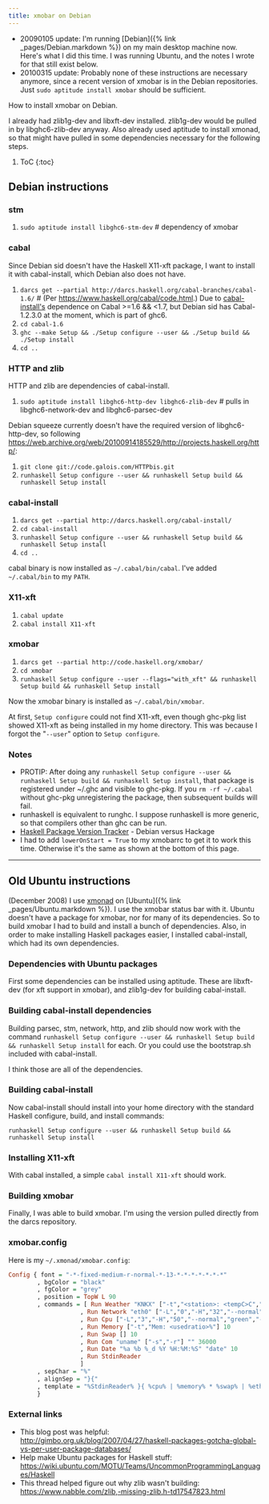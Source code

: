```yaml
---
title: xmobar on Debian
---
```

* 20090105 update: I'm running [Debian]({% link _pages/Debian.markdown %}) on my main desktop machine now. Here's what I did this time. I was running Ubuntu, and the notes I wrote for that still exist below.
* 20100315 update: Probably none of these instructions are necessary anymore, since a recent version of xmobar is in the Debian repositories. Just `sudo aptitude install xmobar` should be sufficient.

How to install xmobar on Debian.

I already had zlib1g-dev and libxft-dev installed. zlib1g-dev would be pulled in by libghc6-zlib-dev anyway. Also already used aptitude to install xmonad, so that might have pulled in some dependencies necessary for the following steps.

1. ToC
{:toc}

## Debian instructions

### stm

1. `sudo aptitude install libghc6-stm-dev` # dependency of xmobar

### cabal

Since Debian sid doesn't have the Haskell X11-xft package, I want to install it with cabal-install, which Debian also does not have.

1. `darcs get --partial http://darcs.haskell.org/cabal-branches/cabal-1.6/` # (Per
   <https://www.haskell.org/cabal/code.html>.) Due to
   [cabal-install's](https://hackage.haskell.org/package/cabal-install) dependence on Cabal >=1.6 &&
   <1.7, but Debian sid has Cabal-1.2.3.0 at the moment, which is part of ghc6.
1. `cd cabal-1.6`
1. `ghc --make Setup && ./Setup configure --user && ./Setup build && ./Setup install`
1. `cd ..`

### HTTP and zlib

HTTP and zlib are dependencies of cabal-install.

1. `sudo aptitude install libghc6-http-dev libghc6-zlib-dev` # pulls in libghc6-network-dev and libghc6-parsec-dev

Debian squeeze currently doesn't have the required version of libghc6-http-dev, so following
<https://web.archive.org/web/20100914185529/http://projects.haskell.org/http/>:

1. `git clone git://code.galois.com/HTTPbis.git`
1. `runhaskell Setup configure --user && runhaskell Setup build && runhaskell Setup install`

### cabal-install

1. `darcs get --partial http://darcs.haskell.org/cabal-install/`
1. `cd cabal-install`
1. `runhaskell Setup configure --user && runhaskell Setup build && runhaskell Setup install`
1. `cd ..`

cabal binary is now installed as `~/.cabal/bin/cabal`. I've added `~/.cabal/bin` to my `PATH`.

### X11-xft

1. `cabal update`
1. `cabal install X11-xft`

### xmobar

1. `darcs get --partial http://code.haskell.org/xmobar/`
1. `cd xmobar`
1. `runhaskell Setup configure --user --flags="with_xft" && runhaskell Setup build && runhaskell Setup install`

Now the xmobar binary is installed as `~/.cabal/bin/xmobar`.

At first, `Setup configure` could not find X11-xft, even though ghc-pkg list showed X11-xft as being installed in my home directory. This was because I forgot the "`--user`" option to `Setup configure`.

### Notes

* PROTIP: After doing any `runhaskell Setup configure --user && runhaskell Setup build && runhaskell Setup install`, that package is registered under ~/.ghc and visible to ghc-pkg. If you `rm -rf ~/.cabal` without ghc-pkg unregistering the package, then subsequent builds will fail.
* runhaskell is equivalent to runghc. I suppose runhaskell is more generic, so that compilers other than ghc can be run.
* [Haskell Package Version Tracker](https://people.debian.org/~nomeata/hackagevsdebian.html) - Debian versus Hackage
* I had to add `lowerOnStart = True` to my xmobarrc to get it to work this time. Otherwise it's the same as shown at the bottom of this page.

----------

## Old Ubuntu instructions

(December 2008) I use [xmonad](https://xmonad.org/) on [Ubuntu]({% link _pages/Ubuntu.markdown %}). I use the xmobar status bar with it. Ubuntu doesn't have a package for xmobar, nor for many of its dependencies. So to build xmobar I had to build and install a bunch of dependencies. Also, in order to make installing Haskell packages easier, I installed cabal-install, which had its own dependencies.

### Dependencies with Ubuntu packages

First some dependencies can be installed using aptitude. These are libxft-dev (for xft support in xmobar), and zlib1g-dev for building cabal-install.

### Building cabal-install dependencies

Building parsec, stm, network, http, and zlib should now work with the command `runhaskell Setup configure --user && runhaskell Setup build && runhaskell Setup install` for each. Or you could use the bootstrap.sh included with cabal-install.

I think those are all of the dependencies.

### Building cabal-install

Now cabal-install should install into your home directory with the standard Haskell configure, build, and install commands:

```console
runhaskell Setup configure --user && runhaskell Setup build && runhaskell Setup install
```

### Installing X11-xft

With cabal installed, a simple `cabal install X11-xft` should work.

### Building xmobar

Finally, I was able to build xmobar. I'm using the version pulled directly from the darcs repository.

### xmobar.config

Here is my `~/.xmonad/xmobar.config`:

```haskell
Config { font = "-*-fixed-medium-r-normal-*-13-*-*-*-*-*-*-*"
        , bgColor = "black"
        , fgColor = "grey"
        , position = TopW L 90
        , commands = [ Run Weather "KNKX" ["-t","<station>: <tempC>C","-L","18","-H","25","--normal","green","--high","red","--low","lightblue"] 36000
                    , Run Network "eth0" ["-L","0","-H","32","--normal","green","--high","red"] 10
                    , Run Cpu ["-L","3","-H","50","--normal","green","--high","red"] 10
                    , Run Memory ["-t","Mem: <usedratio>%"] 10
                    , Run Swap [] 10
                    , Run Com "uname" ["-s","-r"] "" 36000
                    , Run Date "%a %b %_d %Y %H:%M:%S" "date" 10
                    , Run StdinReader
                    ]
        , sepChar = "%"
        , alignSep = "}{"
        , template = "%StdinReader% }{ %cpu% | %memory% * %swap% | %eth0% <fc=#ee9a00>%date%</fc>| %KNKX% | %uname%"
        }
```

### External links

* This blog post was helpful: <http://gimbo.org.uk/blog/2007/04/27/haskell-packages-gotcha-global-vs-per-user-package-databases/>
* Help make Ubuntu packages for Haskell stuff: <https://wiki.ubuntu.com/MOTU/Teams/UncommonProgrammingLanguages/Haskell>
* This thread helped figure out why zlib wasn't building: <https://www.nabble.com/zlib,-missing-zlib.h-td17547823.html>
